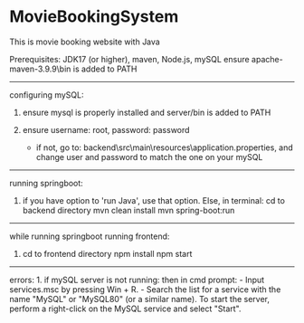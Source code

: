 # MovieBookingSystem
This is movie booking website with Java

Prerequisites:
JDK17 (or higher), maven, Node.js, mySQL
ensure apache-maven-3.9.9\bin is added to PATH

---------------------------------------------------------------------------------------------------

configuring mySQL:
1. ensure mysql is properly installed and server/bin is added to PATH

2. ensure username: root, password: password
    - if not, go to: backend\src\main\resources\application.properties, and change user and password to match the one on your mySQL

---------------------------------------------------------------------------------------------------

running springboot:
1. if you have option to 'run Java', use that option. Else, in terminal:
    cd to backend directory
    mvn clean install
    mvn spring-boot:run

---------------------------------------------------------------------------------------------------
while running springboot
running frontend:
1. cd to frontend directory
    npm install
    npm start

---------------------------------------------------------------------------------------------------

errors:
    1. if mySQL server is not running: then in cmd prompt:
    - Input services.msc by pressing Win + R.
    - Search the list for a service with the name "MySQL" or "MySQL80" (or a similar name). To start the server, perform a right-click on the MySQL service and select "Start".

